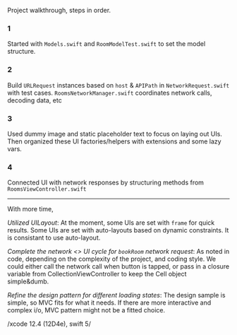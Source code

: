 
Project walkthrough, steps in order.

### 1
Started with `Models.swift` and `RoomModelTest.swift` to set the model structure. 

### 2
Build `URLRequest` instances based on `host` & `APIPath` in `NetworkRequest.swift`  with test cases.
`RoomsNetworkManager.swift`  coordinates network calls, decoding data, etc

### 3
Used dummy image and static placeholder text to focus on laying out UIs. 
Then organized these UI factories/helpers with extensions and some lazy vars.

### 4
Connected UI with network responses by structuring methods from `RoomsViewController.swift`

---
With more time, 

*Utilized UILayout*:
At the moment, some UIs are set with `frame` for quick results. Some UIs are set with auto-layouts based on dynamic constraints. It is consistant to use auto-layout. 

*Complete the network <> UI cycle for `bookRoom` network request*:
As noted in code, depending on the complexity of the project, and coding style. We could either call the network call when button is tapped, or pass in a closure variable from CollectionViewController to keep the Cell object simple&dumb.

*Refine the design pattern for different loading states*:
The design sample is simple, so MVC fits for what it needs. If there are more interactive and complex i/o, MVC pattern might not be a fitted choice. 

/xcode 12.4 (12D4e), swift 5/
